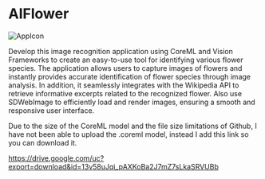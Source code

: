 # AIFlower

![AppIcon]([https://github.com/[MatiasMart]/[AIFlower]/blob/[main]/AppIcon.png?raw=true](https://github.com/MatiasMart/AIFlower/blob/main/AIFlower/AIFlower/Assets.xcassets/AppIcon.appiconset/2.png))

Develop this image recognition application using CoreML and Vision Frameworks to create an easy-to-use tool for identifying various flower species.
The application allows users to capture images of flowers and instantly provides accurate identification of flower species through image analysis.
In addition, it seamlessly integrates with the Wikipedia API to retrieve informative excerpts related to the recognized flower. Also use SDWebImage 
to efficiently load and render images, ensuring a smooth and responsive user interface.

Due to the size of the CoreML model and the file size limitations of Github, I have not been able to upload the .coreml model,
instead I add this link so you can download it. 

https://drive.google.com/uc?export=download&id=13v58uJqi_pAXKoBa2J7mZ7sLkaSRVUBb
